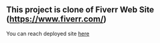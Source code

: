 ## This project is clone of Fiverr Web Site (https://www.fiverr.com/)

You can reach deployed site [here](https://bootstrap-project-level3-fiver-clone.netlify.app/)

